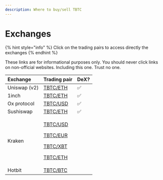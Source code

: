 ```yaml
---
description: Where to buy/sell TBTC
---
```


# Exchanges

{% hint style="info" %}
Click on the trading pairs to access directly the exchanges
{% endhint %}

These links are for informational purposes only. You should never click links on non-official websites. Including this one. Trust no one.

<table>
  <thead>
    <tr>
      <th style="text-align:left">Exchange</th>
      <th style="text-align:left">Trading pair</th>
      <th style="text-align:left">DeX?</th>
    </tr>
  </thead>
  <tbody>
    <tr>
      <td style="text-align:left">Uniswap (v2)</td>
      <td style="text-align:left"><a href="https://uniswap.exchange/swap/0x8daebade922df735c38c80c7ebd708af50815faa">TBTC/ETH </a>
      </td>
      <td style="text-align:left">&#x2705;</td>
    </tr>
    <tr>
      <td style="text-align:left">1inch</td>
      <td style="text-align:left"><a href="https://1inch.exchange/#/r/0x050F788d09395724777a67Dd08bE127cF70dd238/0xeeeeeeeeeeeeeeeeeeeeeeeeeeeeeeeeeeeeeeee/0x8daebade922df735c38c80c7ebd708af50815faa">TBTC/ETH</a>
      </td>
      <td style="text-align:left">&#x2705;</td>
    </tr>
    <tr>
      <td style="text-align:left">Ox protocol</td>
      <td style="text-align:left"><a href="https://matcha.xyz/markets/TBTC/USD">TBTC/USD</a>
      </td>
      <td style="text-align:left">&#x2705;</td>
    </tr>
    <tr>
      <td style="text-align:left">Sushiswap</td>
      <td style="text-align:left"><a href="https://exchange.sushiswapclassic.org/#/swap?outputCurrency=0x8daebade922df735c38c80c7ebd708af50815faa">TBTC/ETH </a>
      </td>
      <td style="text-align:left">&#x2705;</td>
    </tr>
    <tr>
      <td style="text-align:left">Kraken</td>
      <td style="text-align:left">
        <p><a href="https://trade.kraken.com/markets/kraken/tbtc/usd">TBTC/USD</a>
        </p>
        <p><a href="https://trade.kraken.com/markets/kraken/tbtc/eur">TBTC/EUR</a>
        </p>
        <p><a href="https://trade.kraken.com/markets/kraken/tbtc/xbt">TBTC/XBT</a>
        </p>
        <p><a href="https://trade.kraken.com/markets/kraken/tbtc/eth">TBTC/ETH</a>
        </p>
      </td>
      <td style="text-align:left"></td>
    </tr>
    <tr>
      <td style="text-align:left">Hotbit</td>
      <td style="text-align:left"><a href="https://www.hotbit.io/exchange?symbol=TBTC_BTC">TBTC/BTC</a>
      </td>
      <td style="text-align:left"></td>
    </tr>
  </tbody>
</table>

